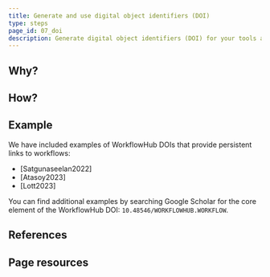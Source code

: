 ```yaml
---
title: Generate and use digital object identifiers (DOI)
type: steps
page_id: 07_doi
description: Generate digital object identifiers (DOI) for your tools and workflows and use these to link to your software.
---
```



## Why?


## How?


## Example

We have included examples of WorkflowHub DOIs that provide persistent links to workflows:

- [Satgunaseelan2022]
- [Atasoy2023]
- [Lott2023] 

You can find additional examples by searching Google Scholar for the core 
element of the WorkflowHub DOI: `10.48546/WORKFLOWHUB.WORKFLOW`.


## References


## Page resources

